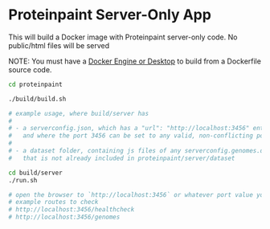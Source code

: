 # Proteinpaint Server-Only App

This will build a Docker image with Proteinpaint server-only code.
No public/html files will be served

NOTE: You must have a [Docker Engine or Desktop](https://www.docker.com/) to build
from a Dockerfile source code. 

```bash
cd proteinpaint

./build/build.sh

# example usage, where build/server has
#
# - a serverconfig.json, which has a "url": "http://localhost:3456" entry 
#   and where the port 3456 can be set to any valid, non-conflicting port value
#
# - a dataset folder, containing js files of any serverconfig.genomes.datasets[] entry
#   that is not already included in proteinpaint/server/dataset 

cd build/server
./run.sh

# open the browser to `http://localhost:3456` or whatever port value you used in the serverconfig.url entry
# example routes to check
# http://localhost:3456/healthcheck
# http://localhost:3456/genomes
```